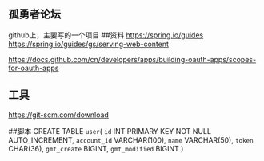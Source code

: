 ## 孤勇者论坛

github上，主要写的一个项目
##资料
https://spring.io/guides
https://spring.io/guides/gs/serving-web-content

https://docs.github.com/cn/developers/apps/building-oauth-apps/scopes-for-oauth-apps

## 工具
https://git-scm.com/download


##脚本
CREATE TABLE `user`( 
	`id` INT PRIMARY KEY NOT NULL AUTO_INCREMENT,
	`account_id` VARCHAR(100),
	`name` VARCHAR(50),
	`token` CHAR(36),
	`gmt_create` BIGINT,
	`gmt_modified` BIGINT
    )

